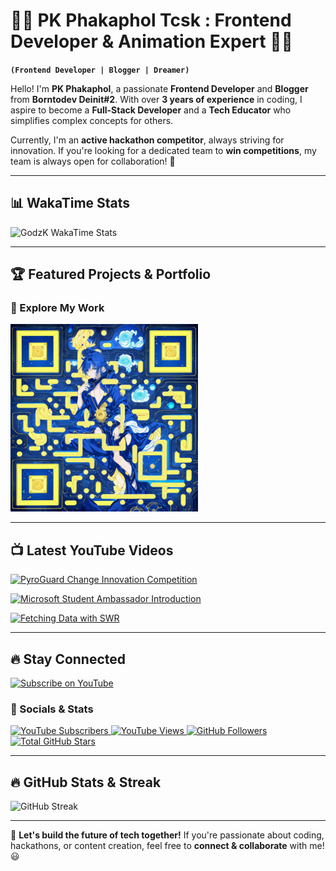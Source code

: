 # 👨‍💻 PK Phakaphol Tcsk : Frontend Developer & Animation Expert 🔮✨

**`(Frontend Developer | Blogger | Dreamer)`**

Hello! I'm **PK Phakaphol**, a passionate **Frontend Developer** and **Blogger** from **Borntodev Deinit#2**. With over **3 years of experience** in coding, I aspire to become a **Full-Stack Developer** and a **Tech Educator** who simplifies complex concepts for others.

Currently, I'm an **active hackathon competitor**, always striving for innovation. If you're looking for a dedicated team to **win competitions**, my team is always open for collaboration! 🚀

---
## 📊 WakaTime Stats

![GodzK WakaTime Stats](https://github-readme-stats.vercel.app/api/wakatime?username=GodzK)

---
## 🏆 Featured Projects & Portfolio

### 🎯 Explore My Work
<img src="./portfolio.png" alt="KMUTT Portfolio" width="300px" height="300px"/>

---
## 📺 Latest YouTube Videos

<!-- BEGIN YOUTUBE-CARDS -->
[![PyroGuard Change Innovation Competition](https://ytcards.demolab.com/?id=cSUpTJ-clrs&t=3s&title=PyroGuard+Change+innovation&lang=en&timestamp=1717565157&background_color=%230d1117&title_color=%23ffffff&stats_color=%23dedede&max_title_lines=1&width=250&border_radius=5&duration=508 "PyroGuard")](https://www.youtube.com/watch?v=cSUpTJ-clrs&t=8s)

[![Microsoft Student Ambassador Introduction](https://ytcards.demolab.com/?id=xr7nUM3XsXg&t=3s&title=Microsoft+Ambassador+introduce&lang=en&timestamp=1717591742&background_color=%230d1117&title_color=%23ffffff&stats_color=%23dedede&max_title_lines=1&width=250&border_radius=5&duration=508 "Microsoft Student Ambassador")](https://www.youtube.com/watch?v=xr7nUM3XsXg)

[![Fetching Data with SWR](https://ytcards.demolab.com/?id=ML5piOfz_ao&t=3s&title=Fetch+Data+SWR&lang=en&timestamp=1717565157&background_color=%230d1117&title_color=%23ffffff&stats_color=%23dedede&max_title_lines=1&width=250&border_radius=5&duration=508 "I Built a 3D Developer Portfolio Website // Three.js + React + Tailwind")](https://www.youtube.com/watch?v=ML5piOfz_ao&ab_channel=PhakapholDherachaisuprakij)

---
## 🔥 Stay Connected

[![Subscribe on YouTube](https://custom-icon-badges.demolab.com/badge/-Subscribe%20For%20More-red?style=for-the-badge&logo=video&logoColor=white)](https://www.youtube.com/channel/UCcSwl5PU3NUYrGNjUZPLWxg?sub_confirmation=1)

### 📢 Socials & Stats
<p align="left">
  <a href="https://www.youtube.com/channel/UCcSwl5PU3NUYrGNjUZPLWxg">
    <img alt="YouTube Subscribers" title="Subscribe to my YouTube channel" src="https://custom-icon-badges.demolab.com/youtube/channel/subscribers/UCcSwl5PU3NUYrGNjUZPLWxg?color=%23E05D44&label=SUBSCRIBE&logo=video&logoColor=white&style=for-the-badge&labelColor=CE4630"/>
  </a> 
  <a href="https://www.youtube.com/channel/UCcSwl5PU3NUYrGNjUZPLWxg">
    <img alt="YouTube Views" title="YouTube Views" src="https://custom-icon-badges.demolab.com/youtube/channel/views/UCcSwl5PU3NUYrGNjUZPLWxg?color=%23E1AD0E&logo=eye&logoColor=white&style=for-the-badge&labelColor=C79600"/>
  </a> 
  <a href="https://github.com/GodzK">
    <img alt="GitHub Followers" title="Follow me on GitHub" src="https://custom-icon-badges.demolab.com/github/followers/GodzK?color=236ad3&labelColor=1155ba&style=for-the-badge&logo=person-add&label=Follow&logoColor=white"/>
  </a>
  <a href="https://github.com/GodzK?tab=repositories">
    <img alt="Total GitHub Stars" title="Total stars on GitHub" src="https://custom-icon-badges.demolab.com/github/stars/GodzK?color=55960c&style=for-the-badge&labelColor=488207&logo=star"/>
  </a>
</p>

---
## 🔥 GitHub Stats & Streak
![GitHub Streak](https://streak-stats.demolab.com?user=GodzK&theme=gruvbox&border_radius=4.5)

---
🚀 **Let's build the future of tech together!** If you're passionate about coding, hackathons, or content creation, feel free to **connect & collaborate** with me! 😃
